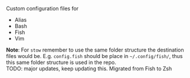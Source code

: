 
Custom configuration files for
- Alias
- Bash
- Fish
- Vim

**Note**: For `stow` remember to use the same folder structure the destination files would be.
E.g. `config.fish` should be place in `~/.config/fish/`, thus this same folder structure is used in the repo.  
TODO: major updates, keep updating this. Migrated from Fish to Zsh
